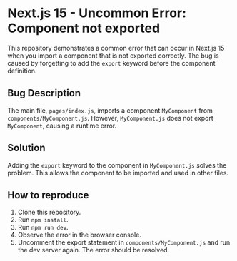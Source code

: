 # Next.js 15 - Uncommon Error: Component not exported
This repository demonstrates a common error that can occur in Next.js 15 when you import a component that is not exported correctly. The bug is caused by forgetting to add the `export` keyword before the component definition.

## Bug Description
The main file, `pages/index.js`, imports a component `MyComponent` from `components/MyComponent.js`. However, `MyComponent.js` does not export `MyComponent`, causing a runtime error.

## Solution
Adding the `export` keyword to the component in `MyComponent.js` solves the problem. This allows the component to be imported and used in other files.

## How to reproduce
1. Clone this repository.
2. Run `npm install`.
3. Run `npm run dev`.
4. Observe the error in the browser console.
5. Uncomment the export statement in `components/MyComponent.js` and run the dev server again. The error should be resolved.
